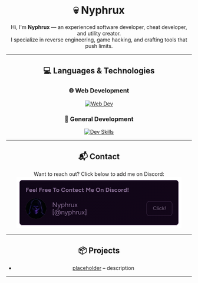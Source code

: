 <div align="center">

# 💀 Nyphrux

Hi, I'm **Nyphrux** — an experienced software developer, cheat developer, and utility creator.  
I specialize in reverse engineering, game hacking, and crafting tools that push limits.

---

## 💻 Languages & Technologies

### 🌐 Web Development  
[![Web Dev](https://skillicons.dev/icons?i=html,css,js)](https://skillicons.dev)

### 🧠 General Development  
[![Dev Skills](https://skillicons.dev/icons?i=python,java,cs,cpp,c)](https://skillicons.dev)

---

## 📬 Contact

Want to reach out? Click below to add me on Discord:  
[![Add me on Discord](add-me-on-discord.png)](https://discord.gg/JMpJPmSC)

---

## 📦 Projects

- [placeholder](https://nyphrux/a-repo) – description

---

</div>
